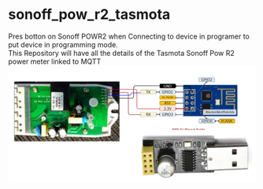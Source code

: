 # sonoff_pow_r2_tasmota
Pres botton on Sonoff POWR2 when Connecting to device in programer to put device in programming mode.<br>
This Repository will have all the details of the Tasmota Sonoff Pow R2 power meter linked to MQTT<br>
![Programming Cable](sonoff_pow_r2_tasmota_programming_cable_2.jpg?raw=true "Programming Cable")<br>
